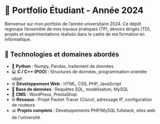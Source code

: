 # 📁 Portfolio Étudiant - Année 2024

Bienvenue sur mon portfolio de l’année universitaire 2024. Ce dépôt regroupe l’ensemble de mes travaux pratiques (TP), devoirs dirigés (TD), projets et expérimentations réalisés dans le cadre de ma formation en informatique.

## 🔧 Technologies et domaines abordés

- 🐍 **Python** : Numpy, Pandas, traitement de données
- 💻 **C / C++ (POO)** : Structures de données, programmation orientée objet
- 🌐 **Développement Web** : HTML, CSS, PHP, JavaScript
- 💾 **Base de données** : Requêtes SQL, modélisation, MySQL
- 🧱 **CMS** : WordPress, PrestaShop
- 🌐 **Réseaux** : Projet Packet Tracer (Cisco), adressage IP, configuration de routeurs
- 📊 **Projets complets** : Développements PHP/MySQL fullstack, sites web de l'université


